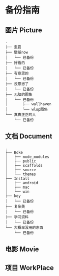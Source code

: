 # 备份指南



## 图片 Picture

```shell
.
├── 重要
├── 壁纸now
│   └── 已备份
├── 好看的
│   └── 已备份
├── 有意思的
│   └── 已备份
├── 没意思了
│   └── 已备份
├── 无脑的图集
│   └── 已备份
│       ├── wallhaven
│       └── wlop图集
└── 真真正正的人
    └── 已备份
```

## 文档 Document

```shell
.
├── Boke
│   ├── node_modules
│   ├── public
│   ├── scaffolds
│   ├── source
│   └── themes
├── Install
│   ├── android
│   ├── mac
│   └── win
├── key
│   └── 已备份
├── 复杂美
│   └── 已备份
├── 学习资料
│   └── 已备份
└── 大概率没用的东西
    └── 已备份
```



## 电影 Movie



## 项目 WorkPlace



